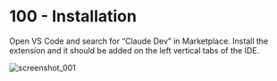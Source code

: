 # 100 - Installation

Open VS Code and search for “Claude Dev” in Marketplace. Install the extension and it should be added on the left vertical tabs of the IDE.

![screenshot_001](https://github.com/user-attachments/assets/94f32c0e-4aa0-4b4e-888b-988c71ba7e4c)
